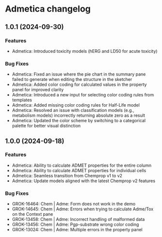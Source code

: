 # Admetica changelog

## 1.0.1 (2024-09-30)

### Features

* Admetica: Introduced toxicity models (hERG and LD50 for acute toxicity)

### Bug Fixes

* Admetica: Fixed an issue where the pie chart in the summary pane failed to generate when editing the structure in the sketcher
* Admetica: Added color coding for calculated values in the property panel for improved clarity
* Admetica: Introduced a new input for selecting color coding rules from templates
* Admetica: Added missing color coding rules for Half-Life model
* Admetica: Resolved an issue with classification models (e.g., metabolism models) incorrectly returning absolute zero as a result
* Admetica: Updated the color scheme by switching to a categorical palette for better visual distinction

## 1.0.0 (2024-09-18)

### Features

* Admetica: Ability to calculate ADMET properties for the entire column
* Admetica: Ability to calculate ADMET properties for individual cells
* Admetica: Seamless transition from Chemprop v1 to v2
* Admetica: Update models aligned with the latest Chemprop v2 features


### Bug Fixes

* GROK-16464: Chem | Adme: Form does not work in the demo
* GROK-14645: Chem | Adme: Errors when trying to calculate Adme/Tox on the Context pane
* GROK-13458: Chem | Adme: Incorrect handling of malformed data
* GROK-13456: Chem | Adme: Pgp-substrate wrong color coding
* GROK-13024: Chem | Adme: Multiple errors in the property panel